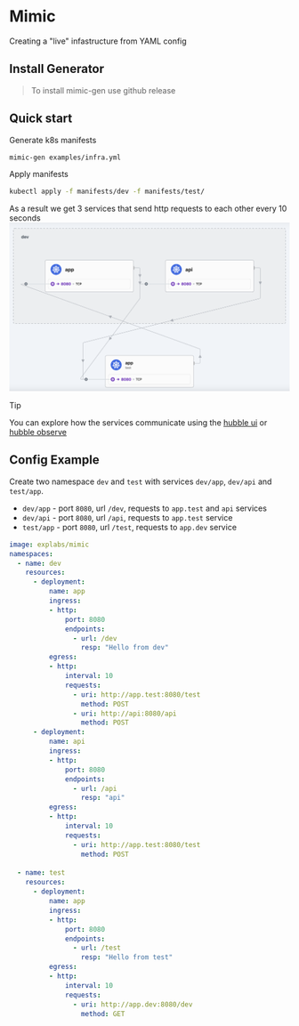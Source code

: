 # Mimic
Creating a "live" infastructure from YAML config

## Install Generator
> To install mimic-gen use github release  
## Quick start
Generate k8s manifests
```bash
mimic-gen examples/infra.yml 
```
Apply manifests
```bash
kubectl apply -f manifests/dev -f manifests/test/
```
As a result we get 3 services that send http requests to each other every 10 seconds
![](./docs/img/hubble.png)
> [!TIP]
> You can explore how the services communicate using the [hubble ui](https://docs.cilium.io/en/stable/observability/hubble/hubble-ui/) or [hubble observe](https://docs.cilium.io/en/stable/observability/hubble/hubble-cli/)



## Config Example
Create two namespace `dev` and `test` with services `dev/app`, `dev/api` and `test/app`.

* `dev/app` - port `8080`, url `/dev`, requests to `app.test` and `api` services
* `dev/api` - port `8080`, url `/api`, requests to `app.test` service
* `test/app` - port `8080`, url `/test`, requests to `app.dev` service
```yaml
image: explabs/mimic
namespaces:
  - name: dev
    resources:
      - deployment:
          name: app
          ingress:
          - http:
              port: 8080
              endpoints:
                - url: /dev
                  resp: "Hello from dev"
          egress:
          - http:
              interval: 10
              requests:
                - uri: http://app.test:8080/test
                  method: POST
                - uri: http://api:8080/api
                  method: POST
      - deployment:
          name: api
          ingress:
          - http:
              port: 8080
              endpoints:
                - url: /api
                  resp: "api"
          egress:
          - http:
              interval: 10
              requests:
                - uri: http://app.test:8080/test
                  method: POST

  - name: test
    resources:
      - deployment:
          name: app
          ingress:
          - http:
              port: 8080
              endpoints:
                - url: /test
                  resp: "Hello from test"
          egress:
          - http:
              interval: 10
              requests:
                - uri: http://app.dev:8080/dev
                  method: GET
```
